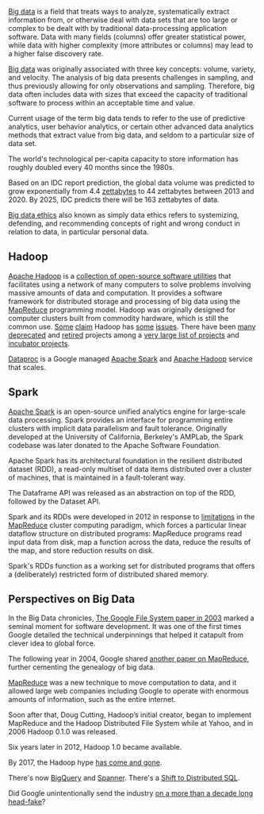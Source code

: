 
[Big data](https://en.m.wikipedia.org/wiki/Big_data) is a field that treats ways to analyze, systematically extract information from, or otherwise deal with data sets that are too large or complex to be dealt with by traditional data-processing application software. Data with many fields (columns) offer greater statistical power, while data with higher complexity (more attributes or columns) may lead to a higher false discovery rate.

[Big data](https://www.guru99.com/bigdata-tutorials.html) was originally associated with three key concepts: volume, variety, and velocity. The analysis of big data presents challenges in sampling, and thus previously allowing for only observations and sampling. Therefore, big data often includes data with sizes that exceed the capacity of traditional software to process within an acceptable time and value.

Current usage of the term big data tends to refer to the use of predictive analytics, user behavior analytics, or certain other advanced data analytics methods that extract value from big data, and seldom to a particular size of data set. 

The world's technological per-capita capacity to store information has roughly doubled every 40 months since the 1980s.

Based on an IDC report prediction, the global data volume was predicted to grow exponentially from 4.4 [zettabytes](https://en.m.wikipedia.org/wiki/Byte#Multiple-byte_units) to 44 zettabytes between 2013 and 2020. By 2025, IDC predicts there will be 163 zettabytes of data.

[Big data ethics](https://en.m.wikipedia.org/wiki/Big_data_ethics) also known as simply data ethics refers to systemizing, defending, and recommending concepts of right and wrong conduct in relation to data, in particular personal data.

## Hadoop 

[Apache Hadoop](https://en.m.wikipedia.org/wiki/Apache_Hadoop) is a [collection of open-source software utilities](https://techvidvan.com/tutorials/apache-hadoop-tutorials/) that facilitates using a network of many computers to solve problems involving massive amounts of data and computation. It provides a software framework for distributed storage and processing of big data using the [MapReduce](https://research.google/pubs/pub62/) programming model. Hadoop was originally designed for computer clusters built from commodity hardware, which is still the common use.  [Some](https://www.teradata.com/Blogs/Why-Hadoop-Failed-and-Where-We-Go-from-Here) [claim](https://www.datanami.com/2017/03/13/hadoop-failed-us-tech-experts-say/)  Hadoop has [some](https://www.singlestore.com/blog/hadoop-the-chronicle-of-an-expected-decline/) [issues](https://towardsdatascience.com/what-happened-to-hadoop-what-should-you-do-now-2876f68dbd1d).  There have been [many deprecated](https://www.zdnet.com/article/apache-software-foundation-retires-slew-of-hadoop-related-projects) and [retired](https://en.wikipedia.org/wiki/Apache_Attic) projects among a [very large list of projects](https://en.wikipedia.org/wiki/List_of_Apache_Software_Foundation_projects) and [incubator projects](http://incubator.apache.org/projects/).

[Dataproc](Dataproc) is a Google managed [Apache Spark](https://spark.apache.org/) and [Apache Hadoop](https://hadoop.apache.org/) service that scales.

## Spark

[Apache Spark](https://en.m.wikipedia.org/wiki/Apache_Spark) is an open-source unified analytics engine for large-scale data processing. Spark provides an interface for programming entire clusters with implicit data parallelism and fault tolerance. Originally developed at the University of California, Berkeley's AMPLab, the Spark codebase was later donated to the Apache Software Foundation.

Apache Spark has its architectural foundation in the resilient distributed dataset (RDD), a read-only multiset of data items distributed over a cluster of machines, that is maintained in a fault-tolerant way.

The Dataframe API was released as an abstraction on top of the RDD, followed by the Dataset API.

Spark and its RDDs were developed in 2012 in response to [limitations](https://www.google.com/amp/s/data-flair.training/blogs/13-limitations-of-hadoop/amp/) in the [MapReduce](https://en.m.wikipedia.org/wiki/MapReduce) cluster computing paradigm, which forces a particular linear dataflow structure on distributed programs: MapReduce programs read input data from disk, map a function across the data, reduce the results of the map, and store reduction results on disk. 

Spark's RDDs function as a working set for distributed programs that offers a (deliberately) restricted form of distributed shared memory.

## Perspectives on Big Data

In the Big Data  chronicles, [The Google File System paper in 2003](https://research.google/pubs/pub51/) marked a seminal moment for software development. It was one of the first times Google detailed the technical underpinnings that helped it catapult from clever idea to global force.

The following year in 2004, Google shared [another paper on MapReduce](https://research.google/pubs/pub62), further cementing the genealogy of big data. 

[MapReduce](https://en.m.wikipedia.org/wiki/MapReduce) was a new technique to move computation to data, and it allowed large web companies including Google to operate with enormous amounts of information, such as the entire internet. 

Soon after that, Doug Cutting, Hadoop’s initial creator, began to implement MapReduce and the Hadoop Distributed File System while at Yahoo, and in 2006 Hadoop 0.1.0 was released.

Six years later in 2012, Hadoop 1.0 became available.

By 2017, the Hadoop hype [has come and gone](https://0x0fff.com/hadoop-the-end-of-an-era/).

There's now [BigQuery](BigQuery) and [Spanner](Spanner). There's a [Shift to Distributed SQL](https://medium.com/@garyorenstein/the-shift-to-distributed-sql-232c04dec1f7).


Did Google unintentionally send the industry  [on a more than a decade long head-fake](https://garyorenstein.medium.com/did-google-send-the-big-data-industry-on-a-10-year-head-fake-9c94d553925a)?